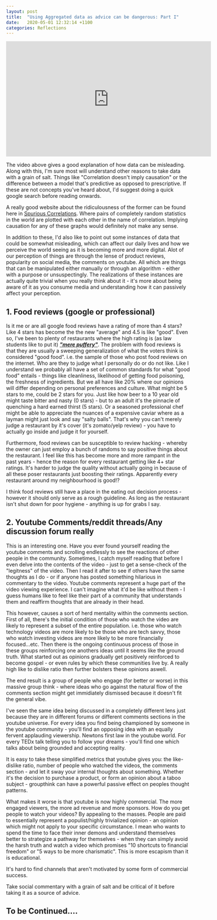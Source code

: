 ```yaml
---
layout: post
title:  "Using Aggregated data as advice can be dangerous: Part I"
date:   2020-05-01 12:32:14 +1100
categories: Reflections
---
```


<iframe width="560" height="315" src="https://www.youtube.com/embed/sxYrzzy3cq8" frameborder="0" allow="accelerometer; autoplay; encrypted-media; gyroscope; picture-in-picture" allowfullscreen></iframe>

The video above gives a good explanation of how data can be misleading. Along with this, I'm sure most will understand other reasons to take data with a grain of salt.
Things like "Correlation doesn't imply causation" or the difference between a model that's predictive as opposed to prescriptive. If these are not concepts you've heard about, I'd suggest doing a quick google search before reading onwards.

A really good website about the ridiculousness of the former can be found here in [Spurious Correlations](https://www.tylervigen.com/spurious-correlations). Where pairs of completely random statistics in the world are plotted with each other in the name of correlation. Implying causation for any of these graphs would definitely not make any sense.

In addition to these, I'd also like to point out some instances of data that could be somewhat misleading, which can affect our daily lives and how we perceive the world seeing as it is becoming more and more digital. Alot of our perception of things are through the lense of product reviews, popularity on social media, the comments on youtube. All which are things that can be manipulated either manually or through an algorithm - either with a purpose or unsuspectingly. The realizations of these instances are actually quite trivial when you really think about it - it's more about being aware of it as you consume media and understanding how it can passively affect your perception.


## 1. Food reviews (google or professional)
Is it me or are all google food reviews have a rating of more than 4 stars? Like 4 stars has become the the new "average" and 4.5 is like "good".
Even so, I've been to plenty of restaurants where the high rating is (as law students like to put it) [***"mere puffery"***](https://www.australiancontractlaw.com/cases/carlill.html). The problem with food reviews is that they are usually a sweeping generalization of what the voters think is considered "good food". i.e. the sample of those who post food reviews on the internet. Who are they to judge what I personally do or do not like. Like I understand we probably all have a set of common standards for what "good food" entails - things like cleanliness, likelihood of getting food poisoning, the freshness of ingredients. But we all have like 20% where our opinions will differ depending on personal preferences and culture. What might be 5 stars to me, could be 2 stars for you. Just like how beer to a 10 year old might taste bitter and nasty (0 stars) - but to an adult it's the pinnacle of quenching a hard earned thirst (5 stars). Or a seasoned professional chef might be able to appreciate the nuances of a expensive caviar where as a layman might just look and say "salty balls". That's why you can't merely judge a restaurant by it's cover (it's zomato/yelp review) - you have to actually go inside and judge it for yourself. 

Furthermore, food reviews can be susceptible to review hacking - whereby the owner can just employ a bunch of randoms to say positive things about the restaurant. I feel like this has become more and more rampant in the past years - hence the reason for every restaurant getting like 4+ star ratings. It's harder to judge the quality without actually going in because of all these poser restaurants just boosting their ratings. Apparently every restaurant around my neighbourhood is good!?

I think food reviews still have a place in the eating out decision process - however it should only serve as a rough guideline. As long as the restaurant isn't shut down for poor hygiene - anything is up for grabs I say.

## 2. Youtube Comments/reddit threads/Any discussion forum really
This is an interesting one. Have you ever found yourself reading the youtube comments and scrolling endlessly to see the reactions of other people in the community. Sometimes, I catch myself reading that before I even delve into the contents of the video - just to get a sense-check of the "legitness" of the video. Then I read it after to see if others have the same thoughts as I do - or if anyone has posted something hilarious in commentary to the video. Youtube comments represent a huge part of the video viewing experience. I can't imagine what it'd be like without them - I guess humans like to feel like their part of a community that understands them and reaffirm thoughts that are already in their head.

This however, causes a sort of herd mentality within the comments section. First of all, there's the initial condition of those who watch the video are likely to represent a subset of the entire population. i.e. those who watch technology videos are more likely to be those who are tech savvy, those who watch investing videos are more likely to be more financially focused...etc. Then there is the ongoing continuous process of those in these groups reinforcing one anothers ideas until it seems like the ground truth. What started out as opinions gradually get positively reinforced to become gospel - or even rules by which these communities live by. A really high like to dislike ratio then further bolsters these opinions aswell.  

The end result is a group of people who engage (for better or worse) in this massive group think - where ideas who go against the natural flow of the comments section might get immidiately dismissed because it doesn't fit the general vibe.

I've seen the same idea being discussed in a completely different lens just because they are in different forums or different comments sections in the youtube universe. For every idea you find being championed by someone in the youtube community - you'll find an opposing idea with an equally fervent applauding viewership. Newtons first law in the youtube world. For every TEDx talk telling you to follow your dreams - you'll find one which talks about being grounded and accepting reality.

It is easy to take these simplified metrics that youtube gives you: the like-dislike ratio, number of people who watched the videos, the comments section - and let it sway your internal thoughts about something. Whether it's the decision to purchase a product, or form an opinion about a taboo subject - groupthink can have a powerful passive effect on peoples thought patterns. 

What makes it worse is that youtube is now highly commercial. The more engaged viewers, the more ad revenue and more sponsors. How do you get people to watch your videos? By appealing to the masses. People are paid to essentially represent a populist/highly trivialized opinion - an opinion which might not apply to your specific circumstance. I mean who wants to spend the time to face their inner demons and understand themselves better to strategize a pathway for themselves - when they can simply avoid the harsh truth and watch a video which promises "10 shortcuts to financial freedom" or "5 ways to be more charismatic". This is more escapism than it is educational.

It's hard to find channels that aren't motivated by some form of commercial success. 

Take social commentary with a grain of salt and be critical of it before taking it as a source of advice.

## To be Continued....



